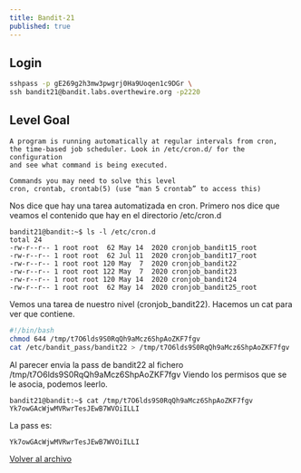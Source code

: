 ```yaml
---
title: Bandit-21
published: true
---
```


## [](#header-1)Login

```bash
sshpass -p gE269g2h3mw3pwgrj0Ha9Uoqen1c9DGr \
ssh bandit21@bandit.labs.overthewire.org -p2220
```

## [](#header-1)Level Goal

```
A program is running automatically at regular intervals from cron, 
the time-based job scheduler. Look in /etc/cron.d/ for the configuration
and see what command is being executed.

Commands you may need to solve this level
cron, crontab, crontab(5) (use “man 5 crontab” to access this)
```

Nos dice que hay una tarea automatizada en cron. Primero nos dice que veamos
el contenido que hay en el directorio /etc/cron.d

```
bandit21@bandit:~$ ls -l /etc/cron.d
total 24
-rw-r--r-- 1 root root  62 May 14  2020 cronjob_bandit15_root
-rw-r--r-- 1 root root  62 Jul 11  2020 cronjob_bandit17_root
-rw-r--r-- 1 root root 120 May  7  2020 cronjob_bandit22
-rw-r--r-- 1 root root 122 May  7  2020 cronjob_bandit23
-rw-r--r-- 1 root root 120 May 14  2020 cronjob_bandit24
-rw-r--r-- 1 root root  62 May 14  2020 cronjob_bandit25_root
```

Vemos una tarea de nuestro nivel (cronjob_bandit22). Hacemos un cat para ver que
contiene.

```bash
#!/bin/bash
chmod 644 /tmp/t7O6lds9S0RqQh9aMcz6ShpAoZKF7fgv
cat /etc/bandit_pass/bandit22 > /tmp/t7O6lds9S0RqQh9aMcz6ShpAoZKF7fgv
```

Al parecer envia la pass de bandit22 al fichero /tmp/t7O6lds9S0RqQh9aMcz6ShpAoZKF7fgv
Viendo los permisos que se le asocia, podemos leerlo.

```
bandit21@bandit:~$ cat /tmp/t7O6lds9S0RqQh9aMcz6ShpAoZKF7fgv
Yk7owGAcWjwMVRwrTesJEwB7WVOiILLI
```

La pass es:

```
Yk7owGAcWjwMVRwrTesJEwB7WVOiILLI
```


[Volver al archivo](archive)
